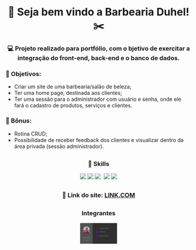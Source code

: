 # <div align="center">💈 Seja bem vindo a Barbearia Duhel! ✂️</div>

### <div align="center">💻 Projeto realizado para portfólio, com o bjetivo de exercitar a integração do front-end, back-end e o banco de dados.</div>

### 📌 Objetivos:
- Criar um site de uma barbearia/salão de beleza;
- Ter uma home page, destinada aos clientes;
- Ter uma sessão para o administrador com usuário e senha, onde ele fará o cadastro de produtos, serviços e clientes.

### 🎁 Bônus:
 - Rotina CRUD;
 - Possibilidade de receber feedback dos clientes e visualizar dentro da área privada (sessão administrador).
 
##
### <div align="center">🚀 Skills</div>
<div align="center">
  <img src="https://img.shields.io/badge/HTML5-E34F26?style=for-the-badge&logo=html5&logoColor=white">
  <img src="https://img.shields.io/badge/CSS3-1572B6?style=for-the-badge&logo=css3&logoColor=white">
  <img src="https://img.shields.io/badge/JavaScript-323330?style=for-the-badge&logo=javascript&logoColor=F7DF1E">
  <img src"https://img.shields.io/badge/PHP-777BB4?style=for-the-badge&logo=php&logoColor=white">
  <img src="https://img.shields.io/badge/MySQL-005C84?style=for-the-badge&logo=mysql&logoColor=white">
  <img src="https://img.shields.io/badge/Adobe%20Photoshop-31A8FF?style=for-the-badge&logo=Adobe%20Photoshop&logoColor=black">
</div>

##
### <div align="center">🏡 Link do site: <a href="https://undertakehigh.com.br/barbearia/">LINK.COM</a></div>

##
### <div align="center">Integrantes</div>
<div align="center">
 
 <img src="./private-adm/imgs/apresent.png" width="100px"></img>
 
</div>

